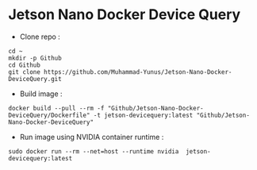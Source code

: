 # Jetson Nano Docker Device Query

- Clone repo :
```
cd ~
mkdir -p Github
cd Github
git clone https://github.com/Muhammad-Yunus/Jetson-Nano-Docker-DeviceQuery.git
```
- Build image :
```
docker build --pull --rm -f "Github/Jetson-Nano-Docker-DeviceQuery/Dockerfile" -t jetson-devicequery:latest "Github/Jetson-Nano-Docker-DeviceQuery"
```
- Run image using NVIDIA container runtime :
```
sudo docker run --rm --net=host --runtime nvidia  jetson-devicequery:latest
```